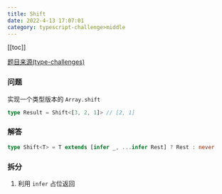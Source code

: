 ```yaml
---
title: Shift
date: 2022-4-13 17:07:01
category: typescript-challenge>middle
---
```


[[toc]]

[题目来源(type-challenges)](https://github.com/type-challenges/type-challenges/blob/master/questions/3062-medium-shift/README.md)

### 问题
实现一个类型版本的 `Array.shift`

```typescript
type Result = Shift<[3, 2, 1]> // [2, 1]
```

### 解答

```typescript
type Shift<T> = T extends [infer _, ...infer Rest] ? Rest : never
```

### 拆分

1. 利用 `infer` 占位返回
